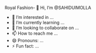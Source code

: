 Royal Fashion- 👋 Hi, I’m @SAHIDUlMOLLA
- 👀 I’m interested in ...
- 🌱 I’m currently learning ...
- 💞️ I’m looking to collaborate on ...
- 📫 How to reach me ...
- 😄 Pronouns: ...
- ⚡ Fun fact: ...

<!---
SAHIDUlMOLLA/SAHIDUlMOLLA is a ✨ special ✨ repository because its `README.md` (this file) appears on your GitHub profile.
You can click the Preview link to take a look at your changes.
--->

